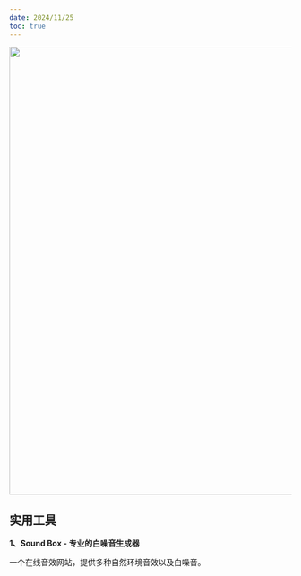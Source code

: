 ```yaml
---
date: 2024/11/25
toc: true
---
```


<img src="https://soundbox.fun/og.png" width="800" />

## 实用工具
**1、Sound Box - 专业的白噪音生成器**

一个在线音效网站，提供多种自然环境音效以及白噪音。



